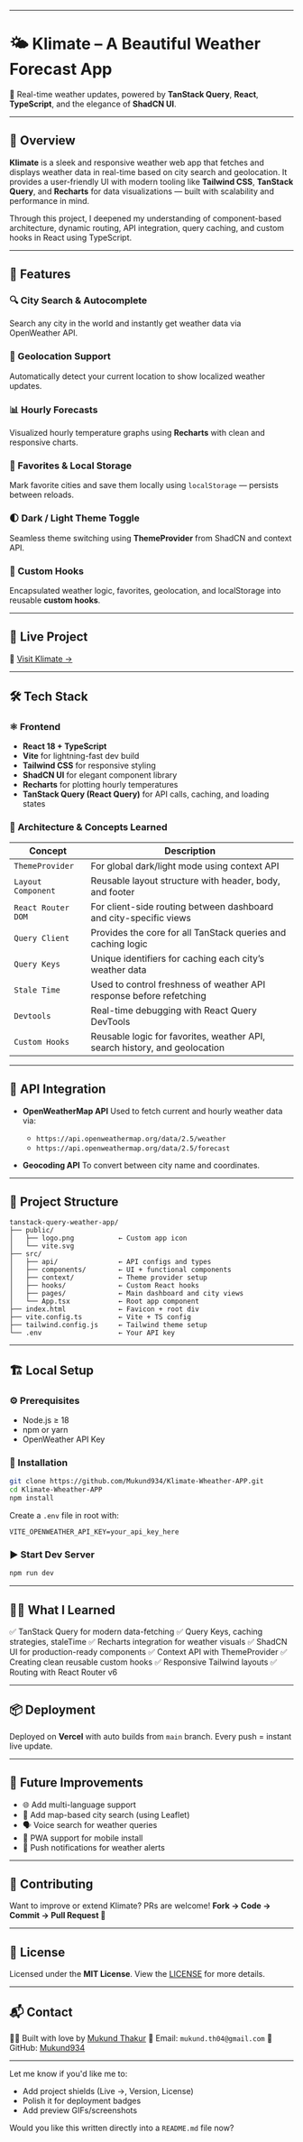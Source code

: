 
---

# 🌤️ Klimate – A Beautiful Weather Forecast App

📍 Real-time weather updates, powered by **TanStack Query**, **React**, **TypeScript**, and the elegance of **ShadCN UI**.

---

## 📖 Overview

**Klimate** is a sleek and responsive weather web app that fetches and displays weather data in real-time based on city search and geolocation. It provides a user-friendly UI with modern tooling like **Tailwind CSS**, **TanStack Query**, and **Recharts** for data visualizations — built with scalability and performance in mind.

Through this project, I deepened my understanding of component-based architecture, dynamic routing, API integration, query caching, and custom hooks in React using TypeScript.

---

## 🌟 Features

### 🔍 City Search & Autocomplete

Search any city in the world and instantly get weather data via OpenWeather API.

### 📍 Geolocation Support

Automatically detect your current location to show localized weather updates.

### 📊 Hourly Forecasts

Visualized hourly temperature graphs using **Recharts** with clean and responsive charts.

### 💾 Favorites & Local Storage

Mark favorite cities and save them locally using `localStorage` — persists between reloads.

### 🌓 Dark / Light Theme Toggle

Seamless theme switching using **ThemeProvider** from ShadCN and context API.

### 🧭 Custom Hooks

Encapsulated weather logic, favorites, geolocation, and localStorage into reusable **custom hooks**.

---

## 🚀 Live Project

🔗 [Visit Klimate →]()

---

## 🛠️ Tech Stack

### ⚛️ Frontend

* **React 18 + TypeScript**
* **Vite** for lightning-fast dev build
* **Tailwind CSS** for responsive styling
* **ShadCN UI** for elegant component library
* **Recharts** for plotting hourly temperatures
* **TanStack Query (React Query)** for API calls, caching, and loading states

### 🧠 Architecture & Concepts Learned

| Concept            | Description                                                                |
| ------------------ | -------------------------------------------------------------------------- |
| `ThemeProvider`    | For global dark/light mode using context API                               |
| `Layout Component` | Reusable layout structure with header, body, and footer                    |
| `React Router DOM` | For client-side routing between dashboard and city-specific views          |
| `Query Client`     | Provides the core for all TanStack queries and caching logic               |
| `Query Keys`       | Unique identifiers for caching each city’s weather data                    |
| `Stale Time`       | Used to control freshness of weather API response before refetching        |
| `Devtools`         | Real-time debugging with React Query DevTools                              |
| `Custom Hooks`     | Reusable logic for favorites, weather API, search history, and geolocation |

---

## 🧪 API Integration

* **OpenWeatherMap API**
  Used to fetch current and hourly weather data via:

  * `https://api.openweathermap.org/data/2.5/weather`
  * `https://api.openweathermap.org/data/2.5/forecast`

* **Geocoding API**
  To convert between city name and coordinates.

---

## 📁 Project Structure

```
tanstack-query-weather-app/
├── public/
│   ├── logo.png           ← Custom app icon
│   └── vite.svg
├── src/
│   ├── api/               ← API configs and types
│   ├── components/        ← UI + functional components
│   ├── context/           ← Theme provider setup
│   ├── hooks/             ← Custom React hooks
│   ├── pages/             ← Main dashboard and city views
│   └── App.tsx            ← Root app component
├── index.html             ← Favicon + root div
├── vite.config.ts         ← Vite + TS config
├── tailwind.config.js     ← Tailwind theme setup
└── .env                   ← Your API key
```

---

## 🏗️ Local Setup

### ⚙️ Prerequisites

* Node.js ≥ 18
* npm or yarn
* OpenWeather API Key

### 🔧 Installation

```bash
git clone https://github.com/Mukund934/Klimate-Wheather-APP.git
cd Klimate-Wheather-APP
npm install
```

Create a `.env` file in root with:

```
VITE_OPENWEATHER_API_KEY=your_api_key_here
```

### ▶️ Start Dev Server

```bash
npm run dev
```

---

## 🧑‍💻 What I Learned

✅ TanStack Query for modern data-fetching
✅ Query Keys, caching strategies, staleTime
✅ Recharts integration for weather visuals
✅ ShadCN UI for production-ready components
✅ Context API with ThemeProvider
✅ Creating clean reusable custom hooks
✅ Responsive Tailwind layouts
✅ Routing with React Router v6

---

## 📦 Deployment

Deployed on **Vercel** with auto builds from `main` branch.
Every push = instant live update.

---

## 🎯 Future Improvements

* 🌐 Add multi-language support
* 🧭 Add map-based city search (using Leaflet)
* 🗣️ Voice search for weather queries
* 📱 PWA support for mobile install
* 🔔 Push notifications for weather alerts

---

## 🤝 Contributing

Want to improve or extend Klimate? PRs are welcome!
**Fork → Code → Commit → Pull Request 🚀**

---

## 📜 License

Licensed under the **MIT License**.
View the [LICENSE](./LICENSE) for more details.

---

## 📬 Contact

👨‍💻 Built with love by [Mukund Thakur](https://github.com/Mukund934)
📩 Email: `mukund.th04@gmail.com`
🔗 GitHub: [Mukund934](https://github.com/Mukund934)

---

Let me know if you'd like me to:

* Add project shields (Live →, Version, License)
* Polish it for deployment badges
* Add preview GIFs/screenshots

Would you like this written directly into a `README.md` file now?
